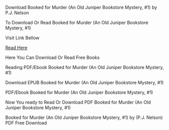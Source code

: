 Download Booked for Murder (An Old Juniper Bookstore Mystery, #1) by P.J. Nelson

To Download Or Read Booked for Murder (An Old Juniper Bookstore Mystery, #1)

Visit Link Bellow

[Read Here](https://mobionlines.web.app/dodger/203579269-booked-for-murder)

Here You Can Download Or Read Free Books

Reading PDF/Ebook Booked for Murder (An Old Juniper Bookstore Mystery, #1)

Download EPUB Booked for Murder (An Old Juniper Bookstore Mystery, #1)

PDF/Ebook Booked for Murder (An Old Juniper Bookstore Mystery, #1)

Now You ready to Read Or Download PDF Booked for Murder (An Old Juniper Bookstore Mystery, #1)

Booked for Murder (An Old Juniper Bookstore Mystery, #1) by (P.J. Nelson) PDF Free Download
